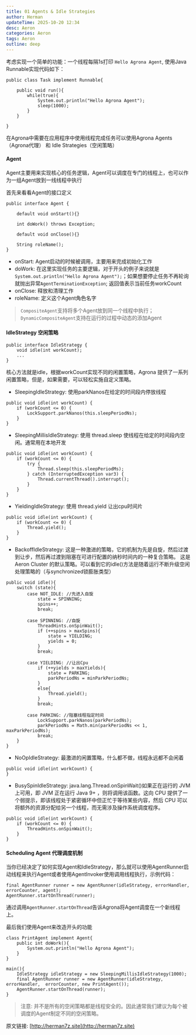```yaml
---
title: 01 Agents & Idle Strategies
author: Herman
updateTime: 2025-10-20 12:34
desc: Aeron
categories: Aeron
tags: Aeron
outline: deep
---
```



考虑实现一个简单的功能：一个线程每隔1s打印 `Hello Agrona Agent`, 使用Java Runnable实现代码如下：

```
public class Task implement Runnable{

    public void run(){
        while(true){
            System.out.println("Hello Agrona Agent");
            sleep(1000);
        }
    }

}
```

在Agrona中需要在应用程序中使用线程完成任务可以使用Agrona Agents（Agrona代理） 和 Idle Strategies（空闲策略）

#### Agent
Agent主要用来实现核心的任务逻辑，Agent可以调度在专门的线程上，也可以作为一组Agent放到一线线程中执行

首先来看看Agent的接口定义
```
public interface Agent {

    default void onStart(){}

    int doWork() throws Exception;

    default void onClose(){}

    String roleName();
}

```

* onStart: Agent启动的时候被调用，主要用来完成初始化工作
* doWork: 在这里实现任务的主要逻辑，对于开头的例子来说就是 `System.out.println("Hello Agrona Agent");`；如果想要停止任务不再轮询就抛出异常`AgentTerminationException`; 返回值表示当前任务workCount
* onClose: 释放和清理工作
* roleName: 定义这个Agent角色名字

> `CompositeAgent`支持将多个Agent放到同一个线程中执行；`DynamicCompositeAgent`支持在运行的过程中动态的添加Agent



#### IdleStrategy 空闲策略

```
public interface IdleStrategy {
    void idle(int workCount);
    ...
}
```
核心方法就是idle，根据workCount实现不同的闲置策略，Agrona 提供了一系列闲置策略，但是，如果需要，可以轻松实施自定义策略。

* SleepingIdleStrategy: 使用parkNanos在给定的时间段内停放线程
```
public void idle(int workCount) {
    if (workCount <= 0) {
        LockSupport.parkNanos(this.sleepPeriodNs);
    }
}
```
* SleepingMillisIdleStrategy: 使用 thread.sleep 使线程在给定的时间段内空闲。通常用在本地开发
```
public void idle(int workCount) {
    if (workCount <= 0) {
        try {
            Thread.sleep(this.sleepPeriodMs);
        } catch (InterruptedException var3) {
            Thread.currentThread().interrupt();
        }
    }
}
```
* YieldingIdleStrategy: 使用 thread.yield 让出cpu时间片
```
public void idle(int workCount) {
    if (workCount <= 0) {
        Thread.yield();
    }
}
```
* BackoffIdleStrategy: 这是一种激进的策略，它的机制为先是自旋，然后过渡到让步，然后再过渡到阻塞在可进行配置的纳秒时间内的一种复合策略。 这是 Aeron Cluster 的默认策略。可以看到它的idle()方法是随着运行不断升级空闲处理策略的（与synchronized锁膨胀类型）
```
public void idle(){
    switch (state){
        case NOT_IDLE: //先进入自旋
            state = SPINNING;
            spins++;
            break;

        case SPINNING: //自旋
            ThreadHints.onSpinWait();
            if (++spins > maxSpins){
                state = YIELDING;
                yields = 0;
            }
            break;

        case YIELDING: //让出Cpu
            if (++yields > maxYields){
                state = PARKING;
                parkPeriodNs = minParkPeriodNs;
            }
            else{
                Thread.yield();
            }
            break;

        case PARKING: //阻塞线程指定时间
            LockSupport.parkNanos(parkPeriodNs);
            parkPeriodNs = Math.min(parkPeriodNs << 1, maxParkPeriodNs);
            break;
    }
}
```
* NoOpIdleStrategy: 最激进的闲置策略，什么都不做，线程永远都不会闲着
```
public void idle(int workCount) {
}
```
* BusySpinIdleStrategy: java.lang.Thread.onSpinWait()如果正在运行的 JVM 上可用，即 JVM 正在运行 Java 9+ ，则将调用该函数。这向 CPU 提供了一个弱提示，即该线程处于紧密循环中但正忙于等待某些内容，然后 CPU 可以将额外的资源分配给另一个线程，而无需涉及操作系统调度程序。
```
public void idle(int workCount) {
    if (workCount <= 0) {
        ThreadHints.onSpinWait();
    }
}

```



#### Scheduling Agent 代理调度机制
当你已经决定了如何实现Agent和IdleStrategy，那么就可以使用AgentRunner启动线程来执行Agent或者使用AgentInvoker使用调用线程执行，示例代码：
```
final AgentRunner runner = new AgentRunner(idleStrategy, errorHandler,  errorCounter, agent);
AgentRunner.startOnThread(runner);
```
通过调用`AgentRunner.startOnThread`告诉Agrona将Agent调度在一个新线程上。

最后我们使用Agent来改造开头的功能

```
class PrintAgent implement Agent{
    public int doWork(){
        System.out.println("Hello Agrona Agent");
    }
}

main(){
    IdleStrategy idleStrategy = new SleepingMillisIdleStrategy(1000);
    final AgentRunner runner = new AgentRunner(idleStrategy, errorHandler,  errorCounter, new PrintAgent());
    AgentRunner.startOnThread(runner);
}

```

> 注意: 并不是所有的空闲策略都是线程安全的。因此通常我们建议为每个被调度的Agent制定不同的空闲策略。


原文链接: [http://herman7z.site](http://herman7z.site)
